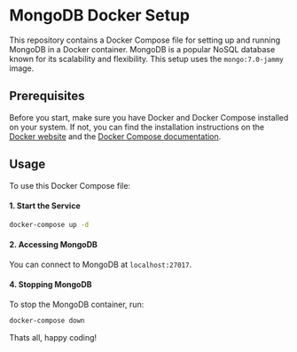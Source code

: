 # MongoDB Docker Setup

This repository contains a Docker Compose file for setting up and running MongoDB in a Docker container. MongoDB is a popular NoSQL database known for its scalability and flexibility. This setup uses the `mongo:7.0-jammy` image.

## Prerequisites

Before you start, make sure you have Docker and Docker Compose installed on your system. If not, you can find the installation instructions on the [Docker website](https://docs.docker.com/get-docker/) and the [Docker Compose documentation](https://docs.docker.com/compose/install/).

## Usage

To use this Docker Compose file:

#### 1. Start the Service

```bash
docker-compose up -d
```

#### 2. Accessing MongoDB

You can connect to MongoDB at `localhost:27017`.

#### 4. Stopping MongoDB

To stop the MongoDB container, run:

```bash
docker-compose down
```

Thats all, happy coding!
